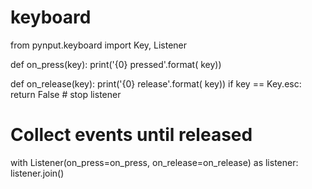 # keyboard
from pynput.keyboard import Key, Listener

def on_press(key):
    print('{0} pressed'.format(
        key))

def on_release(key):
    print('{0} release'.format(
        key))
    if key == Key.esc:
        return False  # stop listener

# Collect events until released
with Listener(on_press=on_press,
               on_release=on_release) as listener:
    listener.join()
